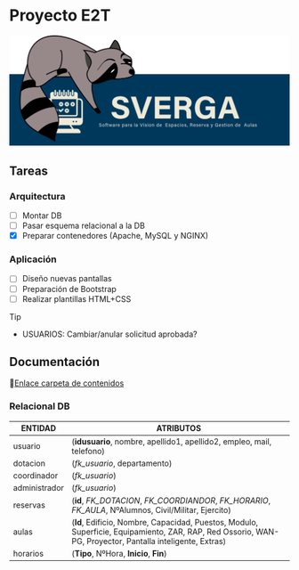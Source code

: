 # Proyecto E2T
![SVERGA](https://github.com/CIS-TIC/Proyecto/blob/main/image71559.png)
## Tareas
### Arquitectura
- [ ] Montar DB
- [ ] Pasar esquema relacional a la DB
- [X] Preparar contenedores (Apache, MySQL y NGINX)
### Aplicación
- [ ] Diseño nuevas pantallas
- [ ] Preparación de Bootstrap
- [ ] Realizar plantillas HTML+CSS

>[!TIP]
>+ USUARIOS: Cambiar/anular solicitud aprobada?
## Documentación
:link:[Enlace carpeta de contenidos](https://minisdefear-my.sharepoint.com/:f:/g/personal/escanoasaugue_minisdefear_onmicrosoft_com/EtAFxpsyZkxMo7nGqYn215gBakcX1UwHNWfo752WsTBJoQ?e=5LR0RJ)
### Relacional DB
| ENTIDAD | ATRIBUTOS |
| --- | --- |
| usuario | (**idusuario**, nombre, apellido1, apellido2, empleo, mail, telefono) |
| dotacion | (*fk_usuario*, departamento) |
| coordinador | (*fk_usuario*) |
| administrador | (*fk_usuario*) |
| reservas | (**id**, *FK_DOTACION*, *FK_COORDIANDOR*, *FK_HORARIO*, *FK_AULA*, NºAlumnos, Civil/Militar, Ejercito) |
| aulas | (**Id**, Edificio, Nombre, Capacidad, Puestos, Modulo, Superficie, Equipamiento, ZAR, RAP, Red Ossorio, WAN-PG, Proyector, Pantalla inteligente, Extras) |
| horarios | (**Tipo**, NºHora, **Inicio**, **Fin**) |



